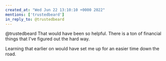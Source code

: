 ```yaml
---
created_at: "Wed Jun 22 13:10:10 +0000 2022"
mentions: ['trustedbeard']
in_reply_to: @trustedbeard
---
```


@trustedbeard That would have been so helpful. There is a ton of financial things that I've figured out the hard way.

Learning that earlier on would have set me up for an easier time down the road.
